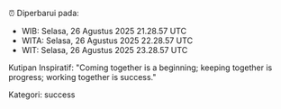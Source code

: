 ⏰ Diperbarui pada:
- WIB: Selasa, 26 Agustus 2025 21.28.57 UTC
- WITA: Selasa, 26 Agustus 2025 22.28.57 UTC
- WIT: Selasa, 26 Agustus 2025 23.28.57 UTC

Kutipan Inspiratif:
"Coming together is a beginning; keeping together is progress; working together is success."


Kategori: success

